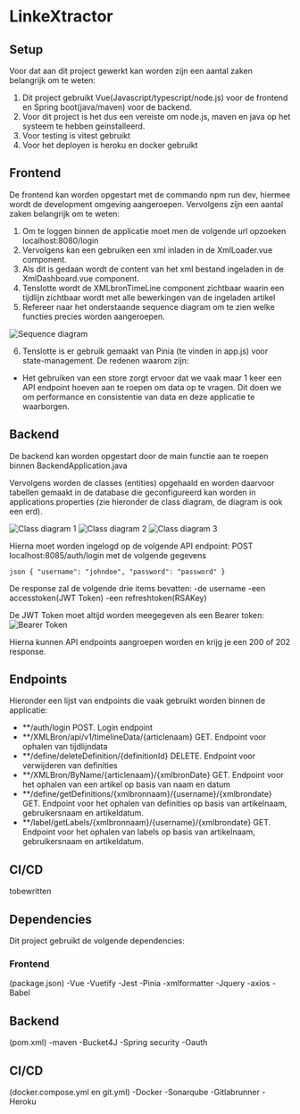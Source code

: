 # LinkeXtractor

## Setup
Voor dat aan dit project gewerkt kan worden zijn een aantal zaken belangrijk om te weten:

1. Dit project gebruikt Vue(Javascript/typescript/node.js) voor de frontend en Spring boot(java/maven) voor de backend.
2. Voor dit project is het dus een vereiste om node.js, maven en java op het systeem te hebben geinstalleerd.
3. Voor testing is vitest gebruikt
4. Voor het deployen is heroku en docker gebruikt

## Frontend
De frontend kan worden opgestart met de commando npm run dev, hiermee wordt de development omgeving aangeroepen. Vervolgens zijn een aantal zaken belangrijk om te weten:
1. Om te loggen binnen de applicatie moet men de volgende url opzoeken localhost:8080/login
2. Vervolgens kan een gebruiken een xml inladen in de XmlLoader.vue component. 
3. Als dit is gedaan wordt de content van het xml bestand ingeladen in de XmlDashboard.vue component.
4. Tenslotte wordt de XMLbronTimeLine component zichtbaar waarin een tijdlijn zichtbaar wordt met alle bewerkingen van de ingeladen artikel
5. Refereer naar het onderstaande sequence diagram om te zien welke functies precies worden aangeroepen.
 
![Sequence diagram](docs/image.png)

6. Tenslotte is er gebruik gemaakt van Pinia (te vinden in app.js) voor state-management. De redenen waarom zijn:
-  Het gebruiken van een store zorgt ervoor dat we vaak maar 1 keer een API endpoint hoeven aan te roepen om data op te vragen. Dit doen we om performance en consistentie van data en deze applicatie te waarborgen.

## Backend
De backend kan worden opgestart door de main functie aan te roepen binnen BackendApplication.java 

Vervolgens worden de classes (entities) opgehaald en worden daarvoor tabellen gemaakt in de database die geconfigureerd kan worden in applications.properties (zie hieronder de class diagram, de diagram is ook een erd).

![Class diagram 1](docs/image-1.png)
![Class diagram 2](docs/image-2.png)
![Class diagram 3](docs/image-3.png)

Hierna moet worden ingelogd op de volgende API endpoint: POST localhost:8085/auth/login met de volgende gegevens

``json
{
    "username": "johndoe",
    "password": "password"
}
``

De response zal de volgende drie items bevatten:
-de username
-een accesstoken(JWT Token)
-een refreshtoken(RSAKey)

De JWT Token moet altijd worden meegegeven als een Bearer token:
![Bearer Token](docs/image-4.png)

Hierna kunnen API endpoints aangroepen worden en krijg je een 200 of 202 response. 

## Endpoints
Hieronder een lijst van endpoints die vaak gebruikt worden binnen de applicatie:

- **/auth/login POST. Login endpoint
- **/XMLBron/api/v1/timelineData/{articlenaam} GET. Endpoint voor ophalen van tijdlijndata 
- **/define/deleteDefinition/{definitionId} DELETE. Endpoint voor verwijderen van definities
- **/XMLBron/ByName/{articlenaam}/{xmlbronDate} GET. Endpoint voor het ophalen van een artikel op basis van naam en datum
- **/define/getDefinitions/{xmlbronnaam}/{username}/{xmlbrondate} GET. Endpoint voor het ophalen van definities op basis van artikelnaam, gebruikersnaam en artikeldatum.
- **/label/getLabels/{xmlbronnaam}/{username}/{xmlbrondate} GET. Endpoint voor het ophalen van labels op basis van artikelnaam, gebruikersnaam en artikeldatum.

## CI/CD
tobewritten

## Dependencies
Dit project gebruikt de volgende dependencies:

### Frontend
(package.json)
-Vue
-Vuetify
-Jest
-Pinia
-xmlformatter
-Jquery
-axios
-Babel

## Backend
(pom.xml)
-maven
-Bucket4J
-Spring security
-Oauth

## CI/CD
(docker.compose.yml en git.yml)
-Docker
-Sonarqube
-Gitlabrunner
-Heroku